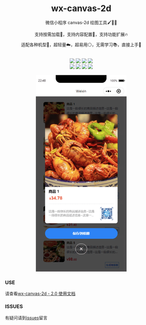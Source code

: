 <div align="center">
    <h1>wx-canvas-2d</h1>
    <p>微信小程序 canvas-2d 绘图工具🖌️🧑‍🎨</p>
    <p>支持按需加载🍃，支持内容配置🧩，支持功能扩展🔥</p>
    <p>适配各种机型📱，超轻量☁️，超易用⚪，无需学习📚️，直接上手🚀</p>
</div>
<br />
<div align="center">
    <img src="https://img.shields.io/badge/version-2.3.7-blue?style=flat-square&logo" />
    <img src="https://img.shields.io/badge/total%20%20size-33.13%20%20KB-brightgreen?style=flat-square&logo" />
    <img src="https://img.shields.io/badge/main%20%20size-6.70%20%20KB-brightgreen?style=flat-square&logo" />
    <img src="https://img.shields.io/npm/dt/wx-canvas-2d.svg?style=flat-square&logo=appveyor&logo" />
    <br />
    <img src="https://img.shields.io/github/issues/kiccer/wx-canvas-2d?style=flat-square&logo=appveyor&logo" />
    <img src="https://img.shields.io/github/forks/kiccer/wx-canvas-2d?style=flat-square&logo=appveyor&logo" />
    <img src="https://img.shields.io/github/stars/kiccer/wx-canvas-2d?style=flat-square&logo=appveyor&logo" />
    <img src="https://img.shields.io/github/license/kiccer/wx-canvas-2d?style=flat-square&logo=appveyor&logo" />
    <!-- <img src="https://img.shields.io/npm/dm/wx-canvas-2d.svg?style=flat-square&logo=appveyor&logo" />
    <img src="https://img.shields.io/npm/dw/wx-canvas-2d.svg?style=flat-square&logo=appveyor&logo" /> -->
</div>
<br />

<div align="center">
    <img src="./miniprogram/img/demo/1.png" width="300" />
</div>

### USE
请查看[wx-canvas-2d - 2.0 使用文档](https://kiccer.github.io/wx-canvas-2d/)

### ISSUES
有疑问请到[issues](https://github.com/kiccer/wx-canvas-2d/issues)留言
